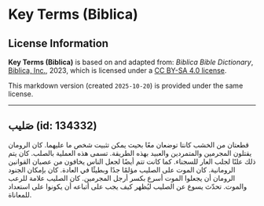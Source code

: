# Key Terms (Biblica)

## License Information

**Key Terms (Biblica)** is based on and adapted from: _Biblica Bible Dictionary_, [Biblica, Inc.](https://www.biblica.com/), 2023, which is licensed under a [CC BY-SA 4.0 license](https://creativecommons.org/licenses/by-sa/4.0/legalcode.en).

This markdown version (created `2025-10-20`) is provided under the same license.



--------------------------------

## صَليب (id: 134332)

قطعتان من الخشب كانتا توضعان معًا بحيث يمكن تثبيت شخص ما عليهما. كان الرومان يقتلون المجرمين والمتمردين والعبيد بهذه الطريقة. تسمى هذه العملية بالصلب. كان يتم ذلك علنًا لجلب العار للسجناء. كما كانت تتم أيضًا لجعل الناس يخافون من عصيان القوانين الرومانية. كان الموت على الصليب مؤلمًا جدًا وبطيئًا في العادة. كان بإمكان الجنود الرومان أن يجعلوا الموت أسرع بكسر أرجل المجرمين. كان الصليب علامة للرعب والموت. تحدّث يسوع عن الصليب ليُظهر كيف يجب على أتباعه أن يكونوا على استعداد للمعاناة.


